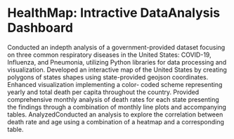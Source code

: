# HealthMap: Intractive DataAnalysis Dashboard
Conducted an indepth analysis of a government-provided dataset focusing on three common respiratory diseases in the United States: COVID-19, Influenza, and Pneumonia, utilizing Python libraries for data processing and visualization. 
Developed an interactive map of the United States by creating polygons of states shapes using state-provided geojson coordinates. Enhanced visualization implementing a color- coded scheme representing yearly and total death per capita throughout the country.
Provided comprehensive monthly analysis of death rates for each state presenting the findings through a combination of monthly line plots and accompanying tables. 
AnalyzedConducted an analysis to explore the correlation between death rate and age using a combination of a heatmap and a corresponding table.

